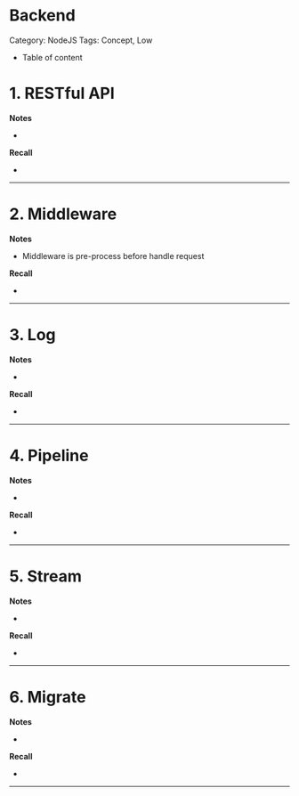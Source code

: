 # Backend

Category: NodeJS
Tags: Concept, Low

- Table of content

# 1. RESTful API

**Notes**

- 

**Recall**

- 

---

# 2. Middleware

**Notes**

- Middleware is pre-process before handle request

**Recall**

- 

---

# 3. Log

**Notes**

- 

**Recall**

- 

---

# 4. Pipeline

**Notes**

- 

**Recall**

- 

---

# 5. Stream

**Notes**

- 

**Recall**

- 

---

# 6. Migrate

**Notes**

- 

**Recall**

- 

---